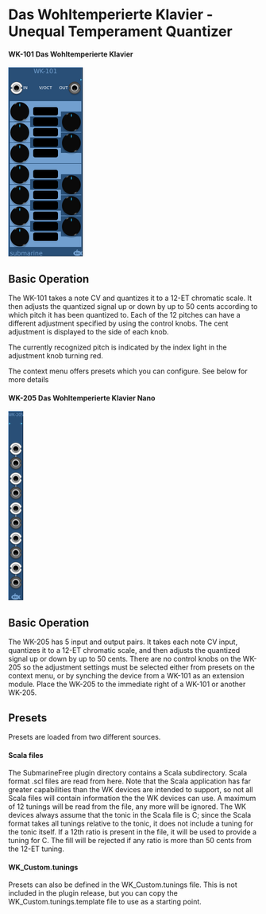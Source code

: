 # Das Wohltemperierte Klavier - Unequal Temperament Quantizer
#### WK-101 Das Wohltemperierte Klavier
![View of the Das Wohltemperierte Klavier](WK-101.png "Das Wohltemperierte Klavier")

## Basic Operation

The WK-101 takes a note CV and quantizes it to a 12-ET chromatic scale. It then adjusts the quantized signal up or down by up to 50 cents according to which pitch it has been quantized to. Each of the 12 pitches can have a different adjustment specified by using the control knobs. The cent adjustment is displayed to the side of each knob.

The currently recognized pitch is indicated by the index light in the adjustment knob turning red.

The context menu offers presets which you can configure. See below for more details

#### WK-205 Das Wohltemperierte Klavier Nano
![View of the Das Wohltemperierte Klavier nano](WK-205.png "Das Wohltemperierte Klavier nano")

## Basic Operation

The WK-205 has 5 input and output pairs. It takes each note CV input, quantizes it to a 12-ET chromatic scale, and then adjusts the quantized signal up or down by up to 50 cents. There are no control knobs on the WK-205 so the adjustment settings must be selected either from presets on the context menu, or by synching the device from a WK-101 as an extension module. Place the WK-205 to the immediate right of a WK-101 or another WK-205.

## Presets

Presets are loaded from two different sources. 

#### Scala files

The SubmarineFree plugin directory contains a Scala subdirectory. Scala format .scl files are read from here. Note that the Scala application has far greater capabilities than the WK devices are intended to support, so not all Scala files will contain information the the WK devices can use. A maximum of 12 tunings will be read from the file, any more will be ignored. The WK devices always assume that the tonic in the Scala file is C; since the Scala format takes all tunings relative to the tonic, it does not include a tuning for the tonic itself. If a 12th ratio is present in the file, it will be used to provide a tuning for C. The fill will be rejected if any ratio is more than 50 cents from the 12-ET tuning.

#### WK_Custom.tunings

Presets can also be defined in the WK_Custom.tunings file. This is not included in the plugin release, but you can copy the WK_Custom.tunings.template file to use as a starting point. 

